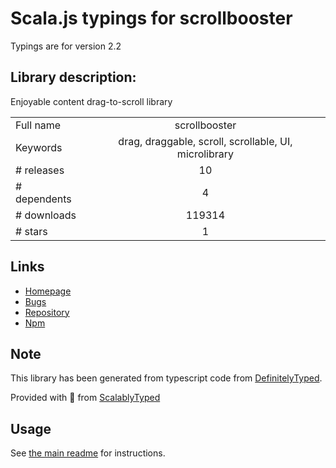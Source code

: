 
# Scala.js typings for scrollbooster

Typings are for version 2.2

## Library description:
Enjoyable content drag-to-scroll library

|                    |                 |
| ------------------ | :-------------: |
| Full name          | scrollbooster |
| Keywords           | drag, draggable, scroll, scrollable, UI, microlibrary |
| # releases         | 10 |
| # dependents       | 4 |
| # downloads        | 119314 |
| # stars            | 1 |

## Links
- [Homepage](https://ilyashubin.github.io/scrollbooster)
- [Bugs](https://github.com/ilyashubin/scrollbooster/issues)
- [Repository](https://github.com/ilyashubin/scrollbooster)
- [Npm](https://www.npmjs.com/package/scrollbooster)
    


## Note
This library has been generated from typescript code from [DefinitelyTyped](https://definitelytyped.org).

Provided with :purple_heart: from [ScalablyTyped](https://github.com/oyvindberg/ScalablyTyped)

## Usage
See [the main readme](../../readme.md) for instructions.


